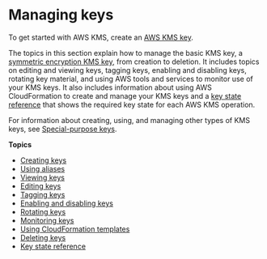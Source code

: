 # Managing keys<a name="getting-started"></a>

To get started with AWS KMS, create an [AWS KMS key](concepts.md#kms_keys)\. 

The topics in this section explain how to manage the basic KMS key, a [symmetric encryption KMS key](concepts.md#symmetric-cmks), from creation to deletion\. It includes topics on editing and viewing keys, tagging keys, enabling and disabling keys, rotating key material, and using AWS tools and services to monitor use of your KMS keys\. It also includes information about using AWS CloudFormation to create and manage your KMS keys and a [key state reference](key-state.md) that shows the required key state for each AWS KMS operation\.

For information about creating, using, and managing other types of KMS keys, see [Special\-purpose keys](key-types.md)\.

**Topics**
+ [Creating keys](create-keys.md)
+ [Using aliases](kms-alias.md)
+ [Viewing keys](viewing-keys.md)
+ [Editing keys](editing-keys.md)
+ [Tagging keys](tagging-keys.md)
+ [Enabling and disabling keys](enabling-keys.md)
+ [Rotating keys](rotate-keys.md)
+ [Monitoring keys](monitoring-overview.md)
+ [Using CloudFormation templates](creating-resources-with-cloudformation.md)
+ [Deleting keys](deleting-keys.md)
+ [Key state reference](key-state.md)
